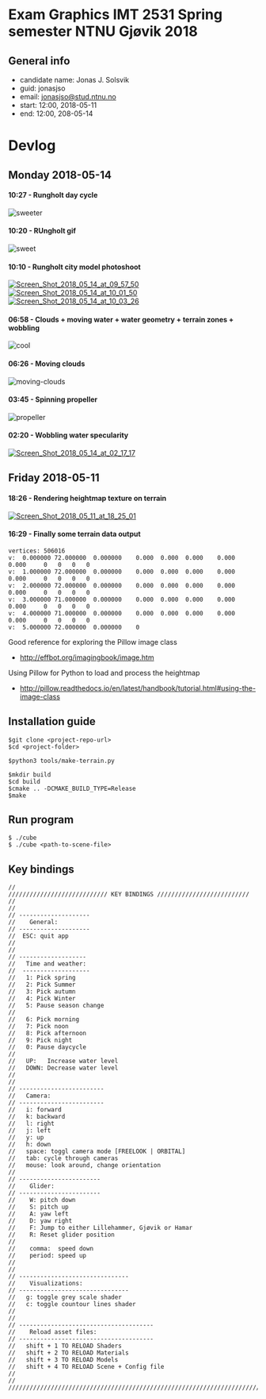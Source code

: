 
# Exam Graphics IMT 2531 Spring semester NTNU Gjøvik 2018

## General info
* candidate name: Jonas J. Solsvik
* guid: jonasjso
* email: jonasjso@stud.ntnu.no
* start: 12:00, 2018-05-11
* end:   12:00, 208-05-14


# Devlog

## Monday 2018-05-14

#### 10:27 - Rungholt day cycle

![sweeter](https://media.giphy.com/media/57WbJAYEyn3QPwmlgq/giphy.gif)


#### 10:20 - RUngholt gif

![sweet](https://media.giphy.com/media/2ifRiYjkBEORZzTrjX/giphy.gif)


#### 10:10 - Rungholt city model photoshoot

<a href="https://ibb.co/ijN15d"><img src="https://preview.ibb.co/j1XerJ/Screen_Shot_2018_05_14_at_09_57_50.png" alt="Screen_Shot_2018_05_14_at_09_57_50" border="0"></a>
<a href="https://ibb.co/kAC15d"><img src="https://preview.ibb.co/bveg5d/Screen_Shot_2018_05_14_at_10_01_50.png" alt="Screen_Shot_2018_05_14_at_10_01_50" border="0"></a>
<a href="https://ibb.co/djDkWJ"><img src="https://preview.ibb.co/gCYkWJ/Screen_Shot_2018_05_14_at_10_03_26.png" alt="Screen_Shot_2018_05_14_at_10_03_26" border="0"></a>


#### 06:58 - Clouds + moving water + water geometry + terrain zones + wobbling

![cool](https://media.giphy.com/media/A7WjobeQrbMLVkHlfU/giphy.gif)


#### 06:26 - Moving clouds

![moving-clouds](https://media.giphy.com/media/9S5mBWjvrTz1AxHRpx/giphy.gif)

#### 03:45 - Spinning propeller 

![propeller](https://media.giphy.com/media/u45hRBtVbehl87AOro/giphy.gif)


#### 02:20 - Wobbling water specularity

<a href="https://ibb.co/m1ZHdy"><img src="https://preview.ibb.co/jUziJy/Screen_Shot_2018_05_14_at_02_17_17.png" alt="Screen_Shot_2018_05_14_at_02_17_17" border="0"></a>


## Friday 2018-05-11


#### 18:26 - Rendering heightmap texture on terrain

<a href="https://ibb.co/dfHc8y"><img src="https://preview.ibb.co/eDsATy/Screen_Shot_2018_05_11_at_18_25_01.png" alt="Screen_Shot_2018_05_11_at_18_25_01" border="0"></a>

#### 16:29 - Finally some terrain data output

```shell
vertices: 506016
v:  0.000000 72.000000  0.000000    0.000  0.000  0.000    0.000  0.000     0   0   0   0
v:  1.000000 72.000000  0.000000    0.000  0.000  0.000    0.000  0.000     0   0   0   0
v:  2.000000 72.000000  0.000000    0.000  0.000  0.000    0.000  0.000     0   0   0   0
v:  3.000000 71.000000  0.000000    0.000  0.000  0.000    0.000  0.000     0   0   0   0
v:  4.000000 71.000000  0.000000    0.000  0.000  0.000    0.000  0.000     0   0   0   0
v:  5.000000 72.000000  0.000000    0
```

Good reference for exploring the Pillow image class
* http://effbot.org/imagingbook/image.htm

Using Pillow for Python to load and process the heightmap
* http://pillow.readthedocs.io/en/latest/handbook/tutorial.html#using-the-image-class



## Installation guide

```
$git clone <project-repo-url>
$cd <project-folder>

$python3 tools/make-terrain.py

$mkdir build
$cd build
$cmake .. -DCMAKE_BUILD_TYPE=Release
$make
```

## Run program
```
$ ./cube
$ ./cube <path-to-scene-file>
```


## Key bindings

```
//
//////////////////////////// KEY BINDINGS //////////////////////////
//
// 
// --------------------
//    General:
// --------------------
//  ESC: quit app
//
//
// -------------------
//   Time and weather:
//  -------------------
//   1: Pick spring
//   2: Pick Summer
//   3: Pick autumn
//   4: Pick Winter
//   5: Pause season change
//
//   6: Pick morning
//   7: Pick noon
//   8: Pick afternoon
//   9: Pick night
//   0: Pause daycycle
//
//   UP:   Increase water level
//   DOWN: Decrease water level
//
//
// ------------------------
//   Camera:
// ------------------------
//   i: forward
//   k: backward
//   l: right
//   j: left
//   y: up
//   h: down
//   space: toggl camera mode [FREELOOK | ORBITAL]
//   tab: cycle through cameras
//   mouse: look around, change orientation
// 
// -----------------------
//    Glider:
// -----------------------  
//    W: pitch down
//    S: pitch up
//    A: yaw left
//    D: yaw right 
//    F: Jump to either Lillehammer, Gjøvik or Hamar
//    R: Reset glider position
//   
//    comma:  speed down
//    period: speed up
//
//
// -------------------------------
//    Visualizations:
// -------------------------------
//   g: toggle grey scale shader
//   c: toggle countour lines shader
//
//
// --------------------------------------
//    Reload asset files:
// --------------------------------------
//   shift + 1 TO RELOAD Shaders
//   shift + 2 TO RELOAD Materials
//   shift + 3 TO RELOAD Models
//   shift + 4 TO RELOAD Scene + Config file
//
//
//////////////////////////////////////////////////////////////////////////////////////

```